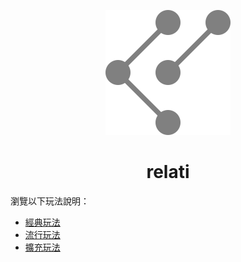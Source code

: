 <p align="center">
  <img src="./docs/images/logo.svg" />
</p>

<h1 align="center">relati</h1>

瀏覽以下玩法說明：
* [經典玩法](./docs/how-to-play/relati-classic.md)
* [流行玩法](./docs/how-to-play/relati.md)
* [擴充玩法](./docs/how-to-play/relati-extended.md)
